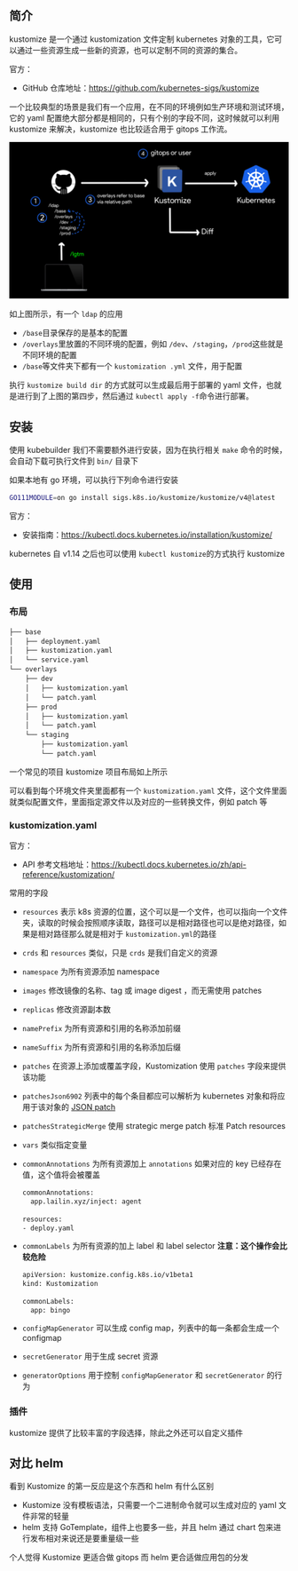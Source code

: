 ## 简介

kustomize 是一个通过 kustomization 文件定制 kubernetes 对象的工具，它可以通过一些资源生成一些新的资源，也可以定制不同的资源的集合。

官方：

- GitHub 仓库地址：<https://github.com/kubernetes-sigs/kustomize>

一个比较典型的场景是我们有一个应用，在不同的环境例如生产环境和测试环境，它的 yaml 配置绝大部分都是相同的，只有个别的字段不同，这时候就可以利用 kustomize 来解决，kustomize 也比较适合用于 gitops 工作流。

<img src=".assets/image-20230106175858359.png" alt="image-20230106175858359" style="zoom:50%;" />

如上图所示，有一个 `ldap` 的应用

- `/base`目录保存的是基本的配置
- `/overlays`里放置的不同环境的配置，例如 `/dev`、`/staging`，`/prod`这些就是不同环境的配置
- `/base`等文件夹下都有一个 `kustomization .yml` 文件，用于配置

执行 `kustomize build dir` 的方式就可以生成最后用于部署的 yaml 文件，也就是进行到了上图的第四步，然后通过 `kubectl apply -f`命令进行部署。

## 安装

使用 kubebuilder 我们不需要额外进行安装，因为在执行相关 `make` 命令的时候，会自动下载可执行文件到 `bin/` 目录下

如果本地有 go 环境，可以执行下列命令进行安装

```bash
GO111MODULE=on go install sigs.k8s.io/kustomize/kustomize/v4@latest
```

官方：

- 安装指南：<https://kubectl.docs.kubernetes.io/installation/kustomize/>

kubernetes 自 v1.14 之后也可以使用 `kubectl kustomize`的方式执行 kustomize

## 使用

### 布局

```bash
├── base
│   ├── deployment.yaml
│   ├── kustomization.yaml
│   └── service.yaml
└── overlays
    ├── dev
    │   ├── kustomization.yaml
    │   └── patch.yaml
    ├── prod
    │   ├── kustomization.yaml
    │   └── patch.yaml
    └── staging
        ├── kustomization.yaml
        └── patch.yaml
```

一个常见的项目 kustomize 项目布局如上所示

可以看到每个环境文件夹里面都有一个 `kustomization.yaml` 文件，这个文件里面就类似配置文件，里面指定源文件以及对应的一些转换文件，例如 patch 等

### kustomization.yaml

官方：

- API 参考文档地址：<https://kubectl.docs.kubernetes.io/zh/api-reference/kustomization/>

常用的字段

- `resources` 表示 k8s 资源的位置，这个可以是一个文件，也可以指向一个文件夹，读取的时候会按照顺序读取，路径可以是相对路径也可以是绝对路径，如果是相对路径那么就是相对于 `kustomization.yml`的路径

- `crds` 和 `resources` 类似，只是 `crds` 是我们自定义的资源

- `namespace` 为所有资源添加 namespace

- `images` 修改镜像的名称、tag 或 image digest ，而无需使用 patches

- `replicas` 修改资源副本数

- `namePrefix` 为所有资源和引用的名称添加前缀

- `nameSuffix` 为所有资源和引用的名称添加后缀

- `patches` 在资源上添加或覆盖字段，Kustomization 使用 `patches` 字段来提供该功能

- `patchesJson6902` 列表中的每个条目都应可以解析为 kubernetes 对象和将应用于该对象的 [JSON patch](https://tools.ietf.org/html/rfc6902)

- `patchesStrategicMerge` 使用 strategic merge patch 标准 Patch resources

- `vars` 类似指定变量

- `commonAnnotations` 为所有资源加上 `annotations` 如果对应的 key 已经存在值，这个值将会被覆盖

  ```
  commonAnnotations:
    app.lailin.xyz/inject: agent
  
  resources:
  - deploy.yaml
  
  ```

- `commonLabels` 为所有资源的加上 label 和 label selector **注意：这个操作会比较危险**

  ```
  apiVersion: kustomize.config.k8s.io/v1beta1
  kind: Kustomization
  
  commonLabels:
    app: bingo
  
  ```

- `configMapGenerator` 可以生成 config map，列表中的每一条都会生成一个 configmap

- `secretGenerator` 用于生成 secret 资源

- `generatorOptions` 用于控制 `configMapGenerator` 和 `secretGenerator` 的行为

### 插件

kustomize 提供了比较丰富的字段选择，除此之外还可以自定义插件

## 对比 helm

看到 Kustomize 的第一反应是这个东西和 helm 有什么区别

- Kustomize 没有模板语法，只需要一个二进制命令就可以生成对应的 yaml 文件非常的轻量
- helm 支持 GoTemplate，组件上也要多一些，并且 helm 通过 chart 包来进行发布相对来说还是要重量级一些

个人觉得 Kustomize 更适合做 gitops 而 helm 更合适做应用包的分发
